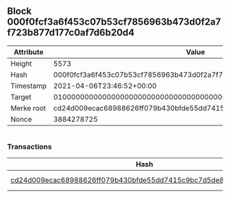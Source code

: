 ## Block 000f0fcf3a6f453c07b53cf7856963b473d0f2a7f723b877d177c0af7d6b20d4

Attribute | Value
--- | ---
Height | 5573
Hash | 000f0fcf3a6f453c07b53cf7856963b473d0f2a7f723b877d177c0af7d6b20d4
Timestamp | 2021-04-06T23:46:52+00:00
Target | 0100000000000000000000000000000000000000000000000000000000000000
Merke root | cd24d009ecac68988626ff079b430bfde55dd7415c9bc7d5de87d329fbd67c16
Nonce | 3884278725

```

```

### Transactions

Hash | Amount
--- | ---
[cd24d009ecac68988626ff079b430bfde55dd7415c9bc7d5de87d329fbd67c16](cd24d009ecac68988626ff079b430bfde55dd7415c9bc7d5de87d329fbd67c16.md) | 10.00000000 SKEPTI 

